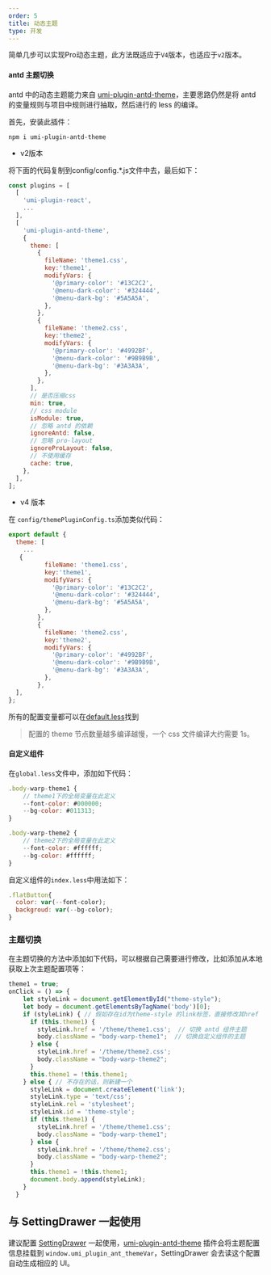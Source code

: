 ```yaml
---
order: 5
title: 动态主题
type: 开发
---
```

简单几步可以实现Pro动态主题，此方法既适应于`V4`版本，也适应于`v2`版本。

#### antd 主题切换

antd 中的动态主题能力来自 [umi-plugin-antd-theme](https://github.com/chenshuai2144/umi-plugin-antd-theme)，主要思路仍然是将 antd 的变量规则与项目中规则进行抽取，然后进行的 less 的编译。

首先，安装此插件：
```
npm i umi-plugin-antd-theme
```
* v2版本

将下面的代码复制到config/config.*.js文件中去，最后如下：
```js
const plugins = [
  [
    'umi-plugin-react',
    ...
  ],
  [
    'umi-plugin-antd-theme',
    {
      theme: [
        {
          fileName: 'theme1.css',
          key:'theme1',
          modifyVars: {
            '@primary-color': '#13C2C2',
            '@menu-dark-color': '#324444',
            '@menu-dark-bg': '#5A5A5A',
          },
        },
        {
          fileName: 'theme2.css',
          key:'theme2',
          modifyVars: {
            '@primary-color': '#4992BF',
            '@menu-dark-color': '#9B9B9B',
            '@menu-dark-bg': '#3A3A3A',
          },
        },
      ],
      // 是否压缩css
      min: true,
      // css module
      isModule: true,
      // 忽略 antd 的依赖
      ignoreAntd: false,
      // 忽略 pro-layout
      ignoreProLayout: false,
      // 不使用缓存
      cache: true,
    },
  ],
];
```
* v4 版本

在 `config/themePluginConfig.ts`添加类似代码：
```js
export default {
  theme: [
    ...
   {
          fileName: 'theme1.css',
          key:'theme1',
          modifyVars: {
            '@primary-color': '#13C2C2',
            '@menu-dark-color': '#324444',
            '@menu-dark-bg': '#5A5A5A',
          },
        },
        {
          fileName: 'theme2.css',
          key:'theme2',
          modifyVars: {
            '@primary-color': '#4992BF',
            '@menu-dark-color': '#9B9B9B',
            '@menu-dark-bg': '#3A3A3A',
          },
        },
  ],
};
```
所有的配置变量都可以在[default.less](https://github.com/ant-design/ant-design/blob/master/components/style/themes/default.less)找到

> 配置的 theme 节点数量越多编译越慢，一个 css 文件编译大约需要 1s。

#### 自定义组件

在`global.less`文件中，添加如下代码：
```js
.body-warp-theme1 {
    // theme1下的全局变量在此定义
    --font-color: #000000;
    --bg-color: #011313;
}

.body-warp-theme2 {
    // theme2下的全局变量在此定义
    --font-color: #ffffff;
    --bg-color: #ffffff;
}
```
自定义组件的`index.less`中用法如下：
```js
.flatButton{
  color: var(--font-color);
  backgroud: var(--bg-color);
}
```

### 主题切换
在主题切换的方法中添加如下代码，可以根据自己需要进行修改，比如添加从本地获取上次主题配置项等：
```js
theme1 = true;
onClick = () => {
    let styleLink = document.getElementById("theme-style");
    let body = document.getElementsByTagName('body')[0];
    if (styleLink) { // 假如存在id为theme-style 的link标签，直接修改其href
      if (this.theme1) {
        styleLink.href = '/theme/theme1.css';  // 切换 antd 组件主题
        body.className = "body-warp-theme1";  // 切换自定义组件的主题
      } else {
        styleLink.href = '/theme/theme2.css';
        body.className = "body-warp-theme2";
      }
      this.theme1 = !this.theme1;
    } else { // 不存在的话，则新建一个
      styleLink = document.createElement('link');
      styleLink.type = 'text/css';
      styleLink.rel = 'stylesheet';
      styleLink.id = 'theme-style';
      if (this.theme1) {
        styleLink.href = '/theme/theme1.css';
        body.className = "body-warp-theme1";
      } else {
        styleLink.href = '/theme/theme2.css';
        body.className = "body-warp-theme2";
      }
      this.theme1 = !this.theme1;
      document.body.append(styleLink);
    }
  }
```

## 与 SettingDrawer 一起使用

建议配置 [SettingDrawer](https://github.com/ant-design/ant-design-pro-layout#settingdrawer) 一起使用，[umi-plugin-antd-theme](https://github.com/chenshuai2144/umi-plugin-antd-theme) 插件会将主题配置信息挂载到 `window.umi_plugin_ant_themeVar`，SettingDrawer 会去读这个配置自动生成相应的 UI。
